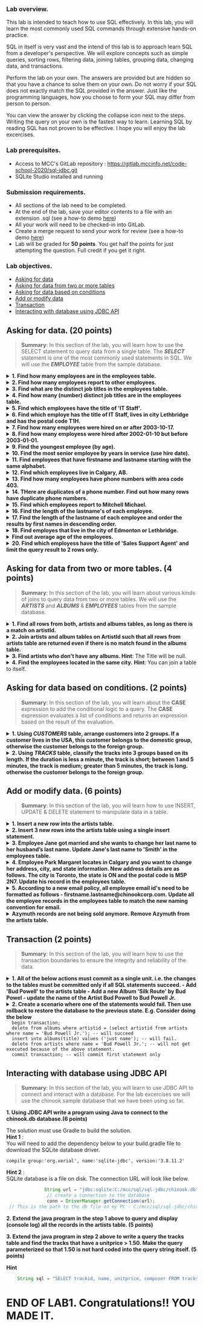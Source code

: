 ### Lab overview.

This lab is intended to teach how to use SQL effectively. In this lab, you will learn the most commonly used SQL commands through extensive hands-on practice.

SQL in itself is very vast and the intend of this lab is to approach learn SQL from a developer's perspective. We will explore concepts such as simple queries, sorting rows, filtering data, joining tables, grouping data, changing data, and transactions.

Perform the lab on your own. The answers are provided but are hidden so that you have a chance to solve them on your own. Do not worry if your SQL does not exactly match the SQL provided in the answer. Just like the programming languages, how you choose to form your SQL may differ from person to person.

You can view the answer by clicking the collapse icon next to the steps. Writing the query on your own is the fastest way to learn. Learning SQL by reading SQL has not proven to be effective. I hope you will enjoy the lab excercises.

### Lab prerequisites.
- Access to MCC's GitLab repository : https://gitlab.mccinfo.net/code-school-2020/sql-jdbc.git
- SQLite Studio installed and running

### Submission requirements.
- All sections of the lab need to be completed. 
- At the end of the lab, save your editor contents to a file with an extension .sql (see a how-to demo [here](https://youtu.be/_N0ZeE7XEzQ))
- All your work will need to be checked-in into GitLab.
- Create a merge request to send your work for review (see a how-to demo [here](https://youtu.be/8mT7a6R9Jd4))
- Lab will be graded for **50 points**. You get half the points for just attempting the question. Full credit if you get it right. 

### Lab objectives.
- [Asking for data](#asking-for-data)
- [Asking for data from two or more tables](#asking-for-data-from-two-or-more-tables)
- [Asking for data based on conditions](#asking-for-data-based-on-conditions)
- [Add or modify data](#add-or-modify-data)
- [Transaction](#transaction)
- [Interacting with database using JDBC API](#interacting-with-database-using-jdbc-api)

## Asking for data. (20 points)

> **Summary**: In this section of the lab, you will learn how to use the SELECT statement to query data from a single table. The ***SELECT*** statement is one of the most commonly used statements in SQL. We will use the ***EMPLOYEE*** table from the sample database.

<p>
<details><summary><b>1. Find how many employees are in the employees table.</b></summary>
<p>

```sql
select count(1) as "Number of Employees" from employees;
```

</p>
</details>
<details><summary><b>2. Find how many employees report to other employees.</b></summary>
<p>

```sql
select count(1) "Have Supervisors" from employees where ReportsTo is not null;
```

</p>
</details>
<details><summary><b>3. Find what are the distinct job titles in the employees table.</b></summary>
<p>

```sql
select distinct(Title) "distinct titles"  from employees;
```

</p>
</details>
<details><summary><b>4. Find how many (number) distinct job titles are in the employees table. </b></summary>
<p>

```sql
select count(distinct(Title)) "distinct titles"  from employees;
```

</p>
</details>
<details><summary><b>5. Find  which employees have the title of 'IT Staff'.</b></summary>
<p>

```sql
select firstname || ' ' || lastname as Name  from employees where title = 'IT Staff';
```

</p>
</details>
<details><summary><b>6. Find which employe has the title of IT Staff, lives in city Lethbridge and has the postal code T1H.</b></summary>
<p>

```sql

select FirstName || ' ' || LastName as Name  from employees where title = 'IT Staff' and City = 'Lethbridge' and PostalCode ='T1H 1Y8';
```

</p>
</details>
<details><summary><b>7. Find how many employees were hired on or after 2003-10-17.</b></summary>
<p>

```sql
select * from employees where HireDate >= date('2003-10-17 00:00:00');
```

</p>
</details>
<details><summary><b>8. Find  how many employess were hired after 2002-01-10 but before 2003-01-01.</b></summary>
<p>

```sql
select * from employees where HireDate between '2002-01-10' and '2003-01-01';
```

</p>
</details>
<details><summary><b>9. Find the youngest employee (by age).</b></summary>
<p>

```sql

select max(birthdate), firstname || ' ' || lastname as "Youngest Employee" from employees;
```

</p>
</details>

<details><summary><b>10. Find the most senior employee by years in service (use hire date).</b></summary>
<p>

```sql

select min (HireDate), firstname || ' ' || lastname as "Has served the longest" from employees;
```

</p>
</details>
<details><summary><b>
11. Find  employees that have  firstname and lastname starting with the same alphabet.</b></summary>
<p>

```sql

select firstname || ' ' || lastname  as Name from employees where  substr(firstname, 1, 1) =  substr(lastname, 1, 1);
 ```

</p>
</details>
<details><summary><b>12. Find which employees live in Calgary, AB.</b></summary>
<p>

```sql

select firstname || ' ' || lastname  as Name from employees where city = 'Calgary' and state = 'AB';
```

</p>
</details>
<details><summary><b>
13. Find how many employees have phone numbers with area code 403.</b></summary>
<p>

```sql
select firstname || ' ' || lastname  as Name from employees where Phone like '%403%';
```

</p>
</details>
<details><summary><b>14. THere are duplicates of a phone number. Find out how many rows have duplicate phone numbers. 
</b></summary>
<p>

```sql
SELECT firstname || ' ' || lastname  as Name, phone, COUNT(*) c FROM employees GROUP BY phone HAVING c > 1;
```

</p>
</details>
<details><summary><b>15. Find which employees report to Mitchell Michael.</b></summary>
<p>

```sql
select firstname || ' ' || lastname  as Name from employees where ReportsTo in (select EmployeeId from employees where firstname = 'Michael' and LastName = 'Mitchell')
```

</p>
</details>
<details><summary><b>16. Find the length of the lastname's of each employee. </b></summary>
<p>

```sql
select firstname || ' '  || lastname as name, length(lastname) from employees;
```

</p>
</details>
<details><summary><b>17. Find the length of the lastname of each employee and order the results by first names in descending order.</b></summary>
<p>

```sql
select length(lastname), firstname from employees order by firstname desc;
```

</p>
</details>
<details><summary><b>18. Find employes that live in the city of Edmonton or Lethbridge.</b></summary><p>

```sql
select firstname || ' ' || lastname  as Name from employees where city in ('Edmonton','Lethbridge');;
```

</p>
</details>
 <details><summary><b>Find out average age of the employees.</b></summary>
<p>

```sql
select avg((julianday('now') - julianday(birthdate))/365.25) as "Average Age of an Employee" from employees;
```

</p>
</details>
<details><summary><b>20. Find which employess  have the title of 'Sales Support Agent' and limit the query result to 2 rows only.</b></summary>
<p>

```sql
select firstname || ' ' || lastname  as Name  from employees where title ='Sales Support Agent' limit 2;
```

</p>
</details>

## Asking for data from two or more tables. (4 points)

> **Summary**: In this section of the lab, you will learn about various kinds of joins to query data from two or more tables. We will use the ***ARTISTS*** and ***ALBUMS*** & ***EMPLOYEES*** tables from the sample database.


<details><summary><b>1. Find all rows from both, artists and albums tables,  as long as there is a match on artistId. </b></summary>
<p>

```sql
SELECT title, name
FROM albums
INNER JOIN
artists ON artists.ArtistId = albums.ArtistId
ORDER BY Name;

or 

SELECT title,
name
FROM albums
INNER JOIN
artists using (artistid);
``` 
</p>
</details>

<details><summary><b>2. Join artists and album tables on ArtistId such that all rows from artists table are returned even if there is no match
 found in the albums table.  
</b></summary>
<p>

```sql
SELECT
Name, 
Title
FROM
artists
LEFT JOIN albums USING (ArtistId)
ORDER BY
Name;
```
</p>
</details>

<details><summary><b>3. Find artists who don't have any albums. </b>
<b>Hint</b>: The Title will be null. 
</summary>
<p>

```sql
SELECT
Name,
Title
FROM
artists
LEFT JOIN albums ON
artists.ArtistId = albums.ArtistId
WHERE Title IS NULL   
ORDER BY Name;
```
</p>
</details>

<details><summary><b>4. Find the employees located in the same city.</b>
<b>Hint</b>: You can join a table to itself.

</summary>
<p>

```sql
SELECT DISTINCT
e1.city,
e1.firstName || ' ' || e1.lastname AS fullname
FROM
employees e1
INNER JOIN employees e2 ON e2.city = e1.city 
AND (e1.firstname <> e2.firstname AND e1.lastname <> e2.lastname)
ORDER BY
e1.city;
```
</p>
</details>

## Asking for data based on conditions. (2 points)

>**Summary**: In this section of the lab, you will learn about the **CASE** expression to add the conditional logic to a query.
The **CASE** expression evaluates a list of conditions and returns an expression based on the result of the evaluation.


<details><summary><b>
1. Using <i>CUSTOMERS</i> table, arrange customers into 2 groups. If a customer lives in the USA, this customer belongs to the domestic group,
 otherwise the customer belongs to the foreign group.
</b></summary>
<p>

```sql
SELECT customerid,
firstname,
lastname,
CASE country 
WHEN 'USA' 
THEN 'Domestic' 
ELSE 'Foreign' 
END CustomerGroup
FROM 
customers
ORDER BY 
LastName,
FirstName;

```

</p>
</details>
<details><summary><b>2. Using <i>TRACKS</i> table, classify the tracks into 3 groups based on its length. 
If the duration is less a minute, the track is short; between 1 and 5 minutes, the track is medium; greater than 5 minutes, the track is long.
 otherwise the customer belongs to the foreign group.
</b></summary>
<p>

```sql
SELECT
trackid,
name,
CASE
WHEN milliseconds < 60000 THEN 'short'
WHEN milliseconds > 60000 AND milliseconds < 300000 THEN 'medium'
ELSE 'long'
END category
FROM
tracks;
``` 

</p>
</details>


## Add or modify data. (6 points)

> **Summary**: In this section of the lab, you will learn how to use INSERT, UPDATE & DELETE statement to manipulate data in a table.


<details><summary><b>1. Insert a new row into the artists table.</b></summary>
<p>

```sql
INSERT INTO artists (name)
VALUES('Bud Powell');

-- You can verify the insert operation by using the following SELECT statement. 


SELECT ArtistId, Name
FROM Artists
ORDER BY ArtistId DESC
LIMIT 1;
``` 

</p>
</details>


<details><summary><b>2. Insert 3 new rows into the artists table using a single insert statement. </b></summary>

<p>

```sql
INSERT INTO artists (name)
VALUES  ("Buddy Rich"), ("Candido"),("Charlie Byrd");

-- You can verify the insert operation by using the following SELECT statement. 

SELECT ArtistId, Name
FROM artists
ORDER BY ArtistId DESC
LIMIT 3;
``` 

</p>
</details>

<details><summary><b>3. Employee Jane got married and she wants to change her last name to her husband’s last name. 
Update Jane's last name to 'Smith' in the employees table.</b></summary>

```sql
UPDATE employees
SET lastname = 'Smith'
WHERE employeeid = 3;

-- To verify the UPDATE, you use the following statement
SELECT
    employeeid,
    firstname,
    lastname,
    title,
    email
FROM
    employees
WHERE
    employeeid = 3;

```
</p>
</details>


<details><summary><b>4. Employee Park Margaret locates in Calgary and you want to change her address, city, and state information. New address details are as follows. The city is Toronto, the state is ON and the postal code is M5P 2N7. Update his record in the employees table. 
</b></summary>

<p>

```sql
UPDATE employees
SET city = 'Toronto',
    state = 'ON',
    postalcode = 'M5P 2N7'
WHERE
    employeeid = 4;
    
-- To verify the UPDATE, you use the following statement.

SELECT
    employeeid,
    firstname,
    lastname,
    state,
    city,
    PostalCode
FROM
    employees
WHERE
    employeeid = 4;
```
</p>
</details>


<details><summary><b>5. According to a new email policy, all employee email id's need to be formatted as follows - firstname.lastname@chinookcorp.com. Update all the employee records in the employees table to match the new naming convention for email. 
</b></summary>
<p>

```sql
UPDATE employees
SET email = LOWER(
    firstname || "." || lastname || "@chinookcorp.com"
);
```
</p>
</details>

<details><summary><b>Azymuth records are not being sold anymore. Remove Azymuth from the artists table. 
</b></summary>
<p>

```sql 
delete from artists
where name = 'Azymuth' 
```
</p>
</details>

## Transaction (2 points)
>**Summary**: In this section of the lab, you will learn how to use the transaction boundaries to ensure the integrity and reliability of the data.

<details><summary><b>1. All of the below actions must commit as a single unit. i.e. the changes to the tables must be committed only if all SQL statements succeed. 
- Add 'Bud Powell' to the artists table
- Add a new Album 'Silk Route' by Bud Powel
- update the name of the Artist Bud Powell to Bud Powell Jr.
</b></summary>
<p>

```sql 
begin transaction ;
INSERT INTO artists (name) VALUES('Bud Powell');
insert into albums(Title, ArtistId) values ('Silk Route', (select artistid from artists where name ='Bud Powell' ));
update artists set name = 'Bud Powell Jr.' where name = 'Bud Powell';
commit transaction;

-- confirm records have been created

select * from albums where  artistid = (select artistid from artists where name = 'Bud Powell Jr.');
select * from artists where name = 'Bud Powell Jr.';

```
</p>
</details>

<details><summary><b>2. Create a scenario where one of the statements would fail. Then use rollback to restore the database to 
the previous state. E.g. Consider doing the below</b>

<code>
  begin transaction;
  delete from albums where artistid = (select artistid from artists where name = 'Bud Powell Jr.'); -- will succeed
  insert into albums(title) values ('just name'); -- will fail.
  delete from artists where name = 'Bud Powell Jr.'; -- will not get executed because of the above statement.
  commit transaction; -- will commit first statement only  
</code>
</summary>
<p>

```sql 
-- confirm the above using the statements below. 
select * from albums where  artistid = (select artistid from artists where name = 'Bud Powell Jr.');
select * from artists where name = 'Bud Powell Jr.';
-- since we demarcated our transaction unit with a begin statement, we can rollback the changes until that point. 
rollback;
-- confirm that the state prior to the unit of transaction that was rolled-back has been restored. 
select * from albums where  artistid = (select artistid from artists where name = 'Bud Powell Jr.');
```
</p>
</details>

## Interacting with database using JDBC API
>**Summary**: In this section of the lab, you will learn to use JDBC API to connect and interact with a database. For the lab excercises we will use the chinook sample database that we have been using so far. 


**1. Using JDBC API write a program using Java to connect to the chinook.db database.(6 points)**
  
The solution must use Gradle to build the solution.   
**Hint 1** :   
You will need to add the dependency below to your build.gradle file to download the SQLite database driver.   
 ```
 compile group:'org.xerial', name:'sqlite-jdbc', version:'3.8.11.2'
 ```
   
**Hint 2** :  
SQLite database is a file on disk. The connection URL will look like below.   

 ```java   
               String url = "jdbc:sqlite:C:/mcc/sql/sql-jdbc/chinook.db";  
                // create a connection to the database  
                conn = DriverManager.getConnection(url);  
  // This is the path to the db file on my PC - C:/mcc/sql/sql-jdbc/chinook.db
 ``` 
 
 **2. Extend the java program in the step 1 above to query and display (console log) all the records in the **artists** table. (5 points)**
 
 **3. Extend the java program in step 2 above to write a query the tracks table and find the tracks that have a unitprice > 1.50. Make the query parameterized so that 1.50 is not hard coded into the query string itself. (5 points)**
 
 **Hint**
 ```java 
     String sql = "SELECT trackid, name, unitprice, composer FROM tracks WHERE UnitPrice > ?";
```

# END OF LAB1. Congratulations!! YOU MADE IT. 

